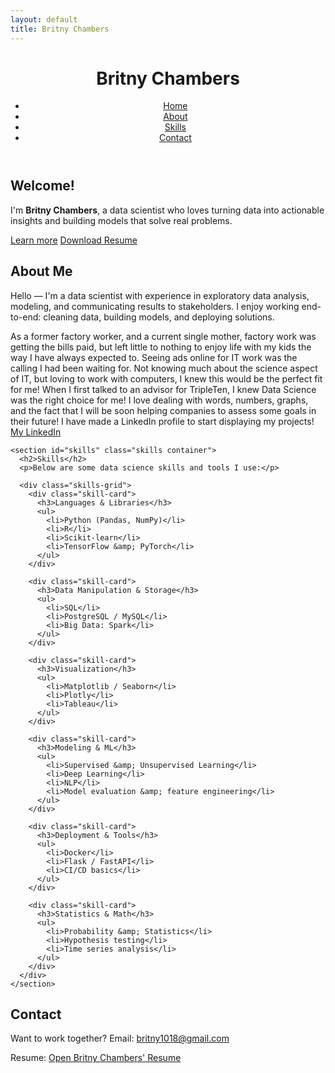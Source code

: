 ```yaml
---
layout: default
title: Britny Chambers
---
```

<html lang="en">
<head>
  <meta charset="utf-8">
  <meta name="viewport" content="width=device-width, initial-scale=1">
  <title>My Portfolio - Britny Chambers</title>
  <link rel="stylesheet" href="styles.css">
</head>
<body>
  <header class="site-header">
    <div class="container header-inner">
  <h1 class="site-name">Britny Chambers</h1>
      <nav class="main-nav" aria-label="Main navigation">
        <ul>
          <li><a href="#hero">Home</a></li>
          <li><a href="#about">About</a></li>
          <li><a href="#skills">Skills</a></li>
          <li><a href="#contact">Contact</a></li>
        </ul>
      </nav>
    </div>
  </header>

  <section id="hero" class="hero">
    <div class="container hero-inner">
      <h2>Welcome!</h2>
  <p class="lead">I'm <strong>Britny Chambers</strong>, a data scientist who loves turning data into actionable insights and building models that solve real problems.</p>
      <a class="btn" href="#about">Learn more</a>
  <a class="btn btn-outline" href="./BritsResume.pdf" target="_blank" rel="noopener">Download Resume</a>
    </div>
  </section>

  <main>
    <section id="about" class="about container">
      <h2>About Me</h2>
      <p>Hello — I'm a data scientist with experience in exploratory data analysis, modeling, and communicating results to stakeholders. I enjoy working end-to-end: cleaning data, building models, and deploying solutions.</p>
  <p>As a former factory worker, and a current single mother, factory work was getting the bills paid, but left little to nothing to enjoy life with my kids the way I have always expected to. Seeing ads online for IT work was the calling I had been waiting for. Not knowing much about the science aspect of IT, but loving to work with computers, I knew this would be the perfect fit for me! When I first talked to an advisor for TripleTen, I knew Data Science was the right choice for me! I love dealing with words, numbers, graphs, and the fact that I will be soon helping companies to assess some goals in their future! I have made a LinkedIn profile to start displaying my projects! <a href="https://www.linkedin.com/in/britny-chambers-562096327" target="_blank" rel="noopener" title="Britny Chambers on LinkedIn">My LinkedIn</a></p>
    </section>

    <section id="skills" class="skills container">
      <h2>Skills</h2>
      <p>Below are some data science skills and tools I use:</p>

      <div class="skills-grid">
        <div class="skill-card">
          <h3>Languages & Libraries</h3>
          <ul>
            <li>Python (Pandas, NumPy)</li>
            <li>R</li>
            <li>Scikit-learn</li>
            <li>TensorFlow &amp; PyTorch</li>
          </ul>
        </div>

        <div class="skill-card">
          <h3>Data Manipulation & Storage</h3>
          <ul>
            <li>SQL</li>
            <li>PostgreSQL / MySQL</li>
            <li>Big Data: Spark</li>
          </ul>
        </div>

        <div class="skill-card">
          <h3>Visualization</h3>
          <ul>
            <li>Matplotlib / Seaborn</li>
            <li>Plotly</li>
            <li>Tableau</li>
          </ul>
        </div>

        <div class="skill-card">
          <h3>Modeling & ML</h3>
          <ul>
            <li>Supervised &amp; Unsupervised Learning</li>
            <li>Deep Learning</li>
            <li>NLP</li>
            <li>Model evaluation &amp; feature engineering</li>
          </ul>
        </div>

        <div class="skill-card">
          <h3>Deployment & Tools</h3>
          <ul>
            <li>Docker</li>
            <li>Flask / FastAPI</li>
            <li>CI/CD basics</li>
          </ul>
        </div>

        <div class="skill-card">
          <h3>Statistics & Math</h3>
          <ul>
            <li>Probability &amp; Statistics</li>
            <li>Hypothesis testing</li>
            <li>Time series analysis</li>
          </ul>
        </div>
      </div>
    </section>
  </main>

  <footer id="contact" class="site-footer">
    <div class="container">
      <h2>Contact</h2>
  <p>Want to work together? Email: <a href="mailto:britny1018@gmail.com">britny1018@gmail.com</a></p>
  <p class="muted">Resume: <a href="./BritsResume.pdf" target="_blank" rel="noopener">Open Britny Chambers' Resume</a></p>
    </div>
  </footer>

</body>
</html>

